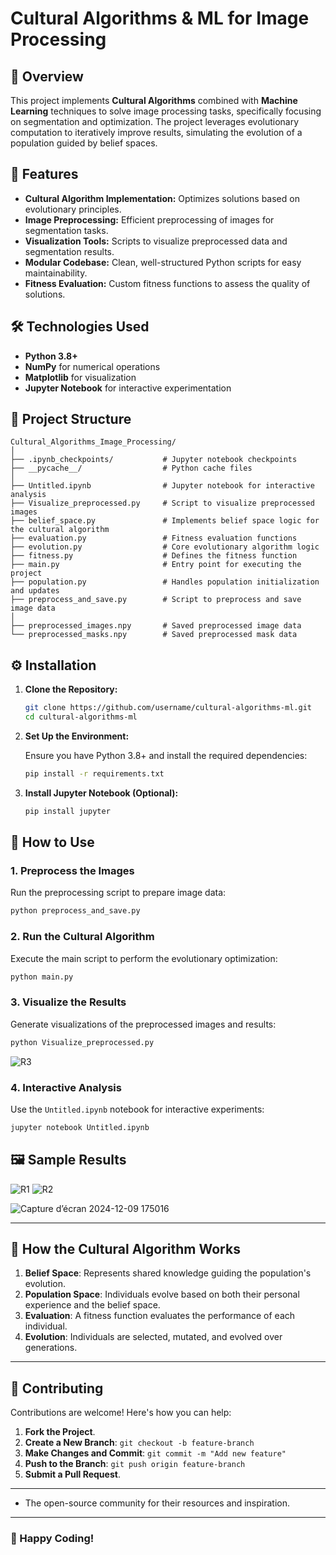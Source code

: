 # Cultural Algorithms & ML for Image Processing

## 📜 Overview

This project implements **Cultural Algorithms** combined with **Machine Learning** techniques to solve image processing tasks, specifically focusing on segmentation and optimization. The project leverages evolutionary computation to iteratively improve results, simulating the evolution of a population guided by belief spaces.

## 🚀 Features

- **Cultural Algorithm Implementation:** Optimizes solutions based on evolutionary principles.
- **Image Preprocessing:** Efficient preprocessing of images for segmentation tasks.
- **Visualization Tools:** Scripts to visualize preprocessed data and segmentation results.
- **Modular Codebase:** Clean, well-structured Python scripts for easy maintainability.
- **Fitness Evaluation:** Custom fitness functions to assess the quality of solutions.

## 🛠️ Technologies Used

- **Python 3.8+**
- **NumPy** for numerical operations
- **Matplotlib** for visualization
- **Jupyter Notebook** for interactive experimentation

## 📁 Project Structure

```
Cultural_Algorithms_Image_Processing/
│
├── .ipynb_checkpoints/           # Jupyter notebook checkpoints
├── __pycache__/                  # Python cache files
│
├── Untitled.ipynb                # Jupyter notebook for interactive analysis
├── Visualize_preprocessed.py     # Script to visualize preprocessed images
├── belief_space.py               # Implements belief space logic for the cultural algorithm
├── evaluation.py                 # Fitness evaluation functions
├── evolution.py                  # Core evolutionary algorithm logic
├── fitness.py                    # Defines the fitness function
├── main.py                       # Entry point for executing the project
├── population.py                 # Handles population initialization and updates
├── preprocess_and_save.py        # Script to preprocess and save image data
│
├── preprocessed_images.npy       # Saved preprocessed image data
└── preprocessed_masks.npy        # Saved preprocessed mask data
```

## ⚙️ Installation

1. **Clone the Repository:**

   ```bash
   git clone https://github.com/username/cultural-algorithms-ml.git
   cd cultural-algorithms-ml
   ```

2. **Set Up the Environment:**

   Ensure you have Python 3.8+ and install the required dependencies:

   ```bash
   pip install -r requirements.txt
   ```

3. **Install Jupyter Notebook (Optional):**

   ```bash
   pip install jupyter
   ```

## 📝 How to Use

### 1. **Preprocess the Images**

Run the preprocessing script to prepare image data:

```bash
python preprocess_and_save.py
```

### 2. **Run the Cultural Algorithm**

Execute the main script to perform the evolutionary optimization:

```bash
python main.py
```

### 3. **Visualize the Results**

Generate visualizations of the preprocessed images and results:

```bash
python Visualize_preprocessed.py

```
![R3](https://github.com/user-attachments/assets/fe14d661-d392-4d0b-9ccd-99650b5672e0)


### 4. **Interactive Analysis**

Use the `Untitled.ipynb` notebook for interactive experiments:

```bash
jupyter notebook Untitled.ipynb
```

## 🖼️ Sample Results

![R1](https://github.com/user-attachments/assets/272a5109-c840-4f93-be6c-95d0b65353b1)
![R2](https://github.com/user-attachments/assets/e4f3f0b1-17e1-42d8-80d4-e7a64a7ef04a)



![Capture d’écran 2024-12-09 175016](https://github.com/user-attachments/assets/00343faa-b508-4b0c-ac81-131428e3844a)

---

## 📖 How the Cultural Algorithm Works

1. **Belief Space**: Represents shared knowledge guiding the population's evolution.
2. **Population Space**: Individuals evolve based on both their personal experience and the belief space.
3. **Evaluation**: A fitness function evaluates the performance of each individual.
4. **Evolution**: Individuals are selected, mutated, and evolved over generations.

---

## 🤝 Contributing

Contributions are welcome! Here's how you can help:

1. **Fork the Project**.
2. **Create a New Branch**: `git checkout -b feature-branch`
3. **Make Changes and Commit**: `git commit -m "Add new feature"`
4. **Push to the Branch**: `git push origin feature-branch`
5. **Submit a Pull Request**.

---


- The open-source community for their resources and inspiration.

---

### 🌟 Happy Coding!

